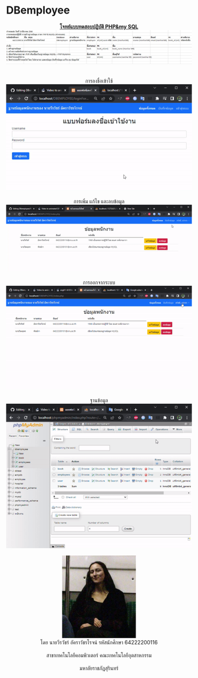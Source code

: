 # DBemployee

<div id="header" align="center">
  <u><b>โจทย์แบบทดสอบปฏิบัติ PHP&amp;my SQL</b></u>
  <br><img src="/image for GITHUB README/1.PracticeTest.png"/></br>
  <br></br>
  การลงชื่อเข้าใช้
  <img src="/image for GITHUB README/2.login.gif"/>
  <br></br>
  การเพิ่ม แก้ไข และลบข้อมูล
  <img src="/image for GITHUB README/3.add-edit-delete form.gif"/>
  <br></br>
  การออกจากระบบ
  <img src="/image for GITHUB README/4.logout.gif"/>
  <br></br>
  ฐานข้อมูล
  <img src="/image for GITHUB README/5.database.gif"/>
  <br></br>
  <img src="/image for GITHUB README/Mona Lisa on train.png" width="200"/>
  <br>โดย นายวีรวัชร์ อัคราวัชรโรจน์ รหัสนักศึกษา 64222200116</br>
<br>สาขาเทคโนโลยีคอมพิวเตอร์ คณะเทคโนโลยีอุตสาหกรรม</br>
<br>มหาลัยราชภัฏสุรินทร์</br>
</div>
